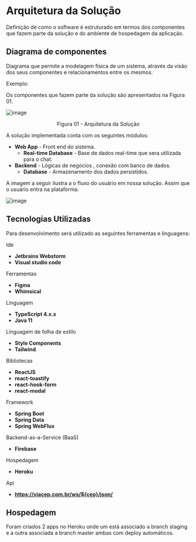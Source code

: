 # Arquitetura da Solução

Definição de como o software é estruturado em termos dos componentes que fazem parte da solução e do ambiente de hospedagem da aplicação.

## Diagrama de componentes

Diagrama que permite a modelagem física de um sistema, através da visão dos seus componentes e relacionamentos entre os mesmos.

Exemplo: 

Os componentes que fazem parte da solução são apresentados na Figura 01.

![image](https://user-images.githubusercontent.com/4424108/136669745-98f22040-ea4d-4ea6-8c50-f1d675bde881.png)

<center>Figura 01 - Arquitetura da Solução</center>

A solução implementada conta com os seguintes módulos:
- **Web App** - Front end do sistema.
   - **Real-time Database** - Base de dados real-time que sera utilizada para o chat.
- **Backend** - Lógicas de negócios , conexão com banco de dados.
   - **Database** - Armazenamento dos dados persistidos.

A imagem a seguir ilustra a o fluxo do usuário em nossa solução. Assim
que o usuário entra na plataforma.

![image](https://user-images.githubusercontent.com/4424108/136693277-a09bf798-fabd-46c9-891f-99bd072c019b.png)

## Tecnologias Utilizadas

Para desenvolvimento será utilizado as seguintes ferramentas e linguagens:

Ide
- **Jetbrains Webstorm**
- **Visual studio code**

Ferramentas
- **Figma**
- **Whimsical**

Linguagem
- **TypeScript 4.x.x**
- **Java 11**

Linguagem de folha de estilo
- **Style Components**
- **Tailwind**

Bibliotecas
- **ReactJS**
- **react-toastify**
- **react-hook-form**
- **react-modal**

Framework
- **Spring Boot**
- **Spring Data**
- **Spring WebFlux**

Backend-as-a-Service (BaaS)
- **Firebase**

Hospedagem
- **Heroku**

Api
- **https://viacep.com.br/ws/${cep}/json/**

## Hospedagem

Foram criados 2 apps no Heroku onde um está associado a branch staging e a outra associada a branch master ambas com deploy automáticos. 
